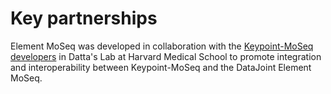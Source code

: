 # Key partnerships

Element MoSeq was developed in collaboration with the [Keypoint-MoSeq developers](https://github.com/dattalab/keypoint-moseq) in Datta's Lab at Harvard Medical School to promote integration and interoperability between Keypoint-MoSeq and the DataJoint Element MoSeq.
